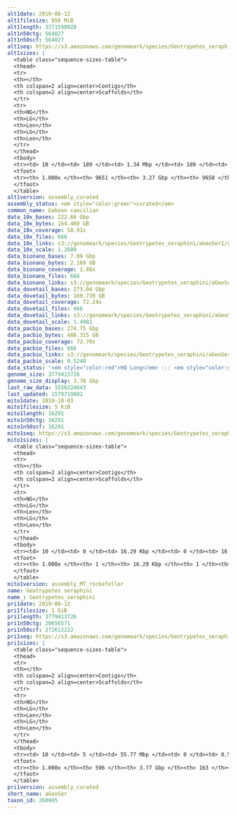 ```yaml
---
alt1date: 2019-08-12
alt1filesize: 958 MiB
alt1length: 3271590920
alt1n50ctg: 564027
alt1n50scf: 564027
alt1seq: https://s3.amazonaws.com/genomeark/species/Geotrypetes_seraphini/aGeoSer1/assembly_curated/aGeoSer1.alt.cur.20190812.fasta.gz
alt1sizes: |
  <table class="sequence-sizes-table">
  <thead>
  <tr>
  <th></th>
  <th colspan=2 align=center>Contigs</th>
  <th colspan=2 align=center>Scaffolds</th>
  </tr>
  <tr>
  <th>NG</th>
  <th>LG</th>
  <th>Len</th>
  <th>LG</th>
  <th>Len</th>
  </tr>
  </thead>
  <tbody>
  <tr><td> 10 </td><td> 189 </td><td> 1.34 Mbp </td><td> 189 </td><td> 1.34 Mbp </td></tr>  <tr><td> 20 </td><td> 476 </td><td> 1.01 Mbp </td><td> 476 </td><td> 1.01 Mbp </td></tr>  <tr><td> 30 </td><td> 842 </td><td> 0.81 Mbp </td><td> 842 </td><td> 0.81 Mbp </td></tr>  <tr><td> 40 </td><td> 1291 </td><td> 0.66 Mbp </td><td> 1291 </td><td> 0.66 Mbp </td></tr>  <tr style="background-color:#cccccc;"><td> 50 </td><td> 1828 </td><td> 0.56 Mbp </td><td> 1828 </td><td> 0.56 Mbp </td></tr>  <tr><td> 60 </td><td> 2463 </td><td> 472.02 Kbp </td><td> 2463 </td><td> 472.02 Kbp </td></tr>  <tr><td> 70 </td><td> 3230 </td><td> 382.90 Kbp </td><td> 3230 </td><td> 382.90 Kbp </td></tr>  <tr><td> 80 </td><td> 4223 </td><td> 280.87 Kbp </td><td> 4223 </td><td> 280.87 Kbp </td></tr>  <tr><td> 90 </td><td> 5697 </td><td> 168.59 Kbp </td><td> 5697 </td><td> 168.59 Kbp </td></tr>  <tr><td> 100 </td><td> 9650 </td><td> 253  bp </td><td> 9649 </td><td> 253  bp </td></tr>  </tbody>
  <tfoot>
  <tr><th> 1.000x </th><th> 9651 </th><th> 3.27 Gbp </th><th> 9650 </th><th> 3.27 Gbp </th></tr>
  </tfoot>
  </table>
alt1version: assembly_curated
assembly_status: <em style="color:green">curated</em>
common_name: Gaboon caecilian
data_10x_bases: 222.66 Gbp
data_10x_bytes: 164.460 GB
data_10x_coverage: 58.91x
data_10x_files: 666
data_10x_links: s3://genomeark/species/Geotrypetes_seraphini/aGeoSer1/genomic_data/10x/<br>
data_10x_scale: 1.2609
data_bionano_bases: 7.09 Gbp
data_bionano_bytes: 2.169 GB
data_bionano_coverage: 1.88x
data_bionano_files: 666
data_bionano_links: s3://genomeark/species/Geotrypetes_seraphini/aGeoSer1/genomic_data/bionano/<br>
data_dovetail_bases: 273.04 Gbp
data_dovetail_bytes: 169.739 GB
data_dovetail_coverage: 72.24x
data_dovetail_files: 666
data_dovetail_links: s3://genomeark/species/Geotrypetes_seraphini/aGeoSer1/genomic_data/dovetail/<br>
data_dovetail_scale: 1.4981
data_pacbio_bases: 274.75 Gbp
data_pacbio_bytes: 488.315 GB
data_pacbio_coverage: 72.70x
data_pacbio_files: 666
data_pacbio_links: s3://genomeark/species/Geotrypetes_seraphini/aGeoSer1/genomic_data/pacbio/<br>
data_pacbio_scale: 0.5240
data_status: '<em style="color:red">HQ Long</em> ::: <em style="color:green">Long</em> ::: <em style="color:green">Short</em> ::: <em style="color:green">Phasing</em> ::: <em style="color:green">Scaffolding</em>'
genome_size: 3779413726
genome_size_display: 3.78 Gbp
last_raw_data: 1556224643
last_updated: 1570719802
mito1date: 2019-10-03
mito1filesize: 5 KiB
mito1length: 16291
mito1n50ctg: 16291
mito1n50scf: 16291
mito1seq: https://s3.amazonaws.com/genomeark/species/Geotrypetes_seraphini/aGeoSer1/assembly_MT_rockefeller/aGeoSer1.MT.20191003.fasta.gz
mito1sizes: |
  <table class="sequence-sizes-table">
  <thead>
  <tr>
  <th></th>
  <th colspan=2 align=center>Contigs</th>
  <th colspan=2 align=center>Scaffolds</th>
  </tr>
  <tr>
  <th>NG</th>
  <th>LG</th>
  <th>Len</th>
  <th>LG</th>
  <th>Len</th>
  </tr>
  </thead>
  <tbody>
  <tr><td> 10 </td><td> 0 </td><td> 16.29 Kbp </td><td> 0 </td><td> 16.29 Kbp </td></tr>  <tr><td> 20 </td><td> 0 </td><td> 16.29 Kbp </td><td> 0 </td><td> 16.29 Kbp </td></tr>  <tr><td> 30 </td><td> 0 </td><td> 16.29 Kbp </td><td> 0 </td><td> 16.29 Kbp </td></tr>  <tr><td> 40 </td><td> 0 </td><td> 16.29 Kbp </td><td> 0 </td><td> 16.29 Kbp </td></tr>  <tr style="background-color:#cccccc;"><td> 50 </td><td> 0 </td><td style="background-color:#ff8888;"> 16.29 Kbp </td><td> 0 </td><td style="background-color:#ff8888;"> 16.29 Kbp </td></tr>  <tr><td> 60 </td><td> 0 </td><td> 16.29 Kbp </td><td> 0 </td><td> 16.29 Kbp </td></tr>  <tr><td> 70 </td><td> 0 </td><td> 16.29 Kbp </td><td> 0 </td><td> 16.29 Kbp </td></tr>  <tr><td> 80 </td><td> 0 </td><td> 16.29 Kbp </td><td> 0 </td><td> 16.29 Kbp </td></tr>  <tr><td> 90 </td><td> 0 </td><td> 16.29 Kbp </td><td> 0 </td><td> 16.29 Kbp </td></tr>  <tr><td> 100 </td><td> 0 </td><td> 16.29 Kbp </td><td> 0 </td><td> 16.29 Kbp </td></tr>  </tbody>
  <tfoot>
  <tr><th> 1.000x </th><th> 1 </th><th> 16.29 Kbp </th><th> 1 </th><th> 16.29 Kbp </th></tr>
  </tfoot>
  </table>
mito1version: assembly_MT_rockefeller
name: Geotrypetes seraphini
name_: Geotrypetes_seraphini
pri1date: 2019-08-12
pri1filesize: 1 GiB
pri1length: 3779413726
pri1n50ctg: 20656571
pri1n50scf: 272612222
pri1seq: https://s3.amazonaws.com/genomeark/species/Geotrypetes_seraphini/aGeoSer1/assembly_curated/aGeoSer1.pri.cur.20190812.fasta.gz
pri1sizes: |
  <table class="sequence-sizes-table">
  <thead>
  <tr>
  <th></th>
  <th colspan=2 align=center>Contigs</th>
  <th colspan=2 align=center>Scaffolds</th>
  </tr>
  <tr>
  <th>NG</th>
  <th>LG</th>
  <th>Len</th>
  <th>LG</th>
  <th>Len</th>
  </tr>
  </thead>
  <tbody>
  <tr><td> 10 </td><td> 5 </td><td> 55.77 Mbp </td><td> 0 </td><td> 0.55 Gbp </td></tr>  <tr><td> 20 </td><td> 12 </td><td> 38.59 Mbp </td><td> 1 </td><td> 0.53 Gbp </td></tr>  <tr><td> 30 </td><td> 23 </td><td> 32.09 Mbp </td><td> 2 </td><td> 413.75 Mbp </td></tr>  <tr><td> 40 </td><td> 36 </td><td> 26.17 Mbp </td><td> 3 </td><td> 326.38 Mbp </td></tr>  <tr style="background-color:#cccccc;"><td> 50 </td><td> 52 </td><td style="background-color:#88ff88;"> 20.66 Mbp </td><td> 4 </td><td style="background-color:#88ff88;"> 272.61 Mbp </td></tr>  <tr><td> 60 </td><td> 72 </td><td> 16.18 Mbp </td><td> 5 </td><td> 260.40 Mbp </td></tr>  <tr><td> 70 </td><td> 98 </td><td> 12.29 Mbp </td><td> 7 </td><td> 193.86 Mbp </td></tr>  <tr><td> 80 </td><td> 137 </td><td> 7.98 Mbp </td><td> 9 </td><td> 146.68 Mbp </td></tr>  <tr><td> 90 </td><td> 196 </td><td> 4.96 Mbp </td><td> 12 </td><td> 83.87 Mbp </td></tr>  <tr><td> 100 </td><td> 595 </td><td> 405  bp </td><td> 162 </td><td> 2.39 Kbp </td></tr>  </tbody>
  <tfoot>
  <tr><th> 1.000x </th><th> 596 </th><th> 3.77 Gbp </th><th> 163 </th><th> 3.78 Gbp </th></tr>
  </tfoot>
  </table>
pri1version: assembly_curated
short_name: aGeoSer
taxon_id: 260995
---
```

